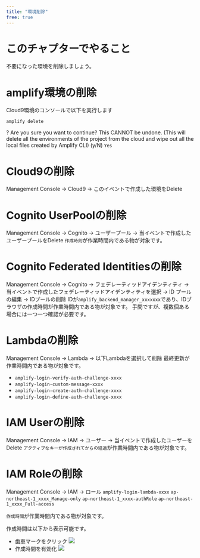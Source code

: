 ```yaml
---
title: "環境削除"
free: true
---
```

# このチャプターでやること

不要になった環境を削除しましょう。

# amplify環境の削除
Cloud9環境のコンソールで以下を実行します
```
amplify delete
```
? Are you sure you want to continue? This CANNOT be undone. (This will delete all the environments of the project from the cloud and wipe out all the local files created by Amplify CLI) (y/N) `Yes`


# Cloud9の削除
Management Console -> Cloud9 -> このイベントで作成した環境をDelete

# Cognito UserPoolの削除
Management Console -> Cognito -> ユーザープール -> 当イベントで作成したユーザープールをDelete
`作成時刻`が作業時間内である物が対象です。

# Cognito Federated Identitiesの削除
Management Console -> Cognito -> フェデレーティッドアイデンティティ -> 当イベントで作成したフェデレーティッドアイデンティティを選択 -> ID プールの編集 -> IDプールの削除
IDが`amplify_backend_manager_xxxxxxx`であり、IDブラウザの作成時間が作業時間内である物が対象です。
手間ですが、複数個ある場合には一つ一つ確認が必要です。

# Lambdaの削除
Management Console -> Lambda -> 以下Lambdaを選択して削除
最終更新が作業時間内である物が対象です。

- `amplify-login-verify-auth-challenge-xxxx`
- `amplify-login-custom-message-xxxx`
- `amplify-login-create-auth-challenge-xxxx`
- `amplify-login-define-auth-challenge-xxxx`

# IAM Userの削除
Management Console -> IAM -> ユーザー -> 当イベントで作成したユーザーをDelete
`アクティブなキーが作成されてからの経過`が作業時間内である物が対象です。

# IAM Roleの削除
Management Console -> IAM -> ロール
`amplify-login-lambda-xxxx`
`ap-northeast-1_xxxx_Manage-only`
`ap-northeast-1_xxxx-authRole`
`ap-northeast-1_xxxx_Full-access`

`作成時間`が作業時間内である物が対象です。

作成時間は以下から表示可能です。
- 歯車マークをクリック
![](https://storage.googleapis.com/zenn-user-upload/99263de0f6db-20220326.png)
- 作成時間を有効化
![](https://storage.googleapis.com/zenn-user-upload/09af4f06e0b0-20220326.png)

